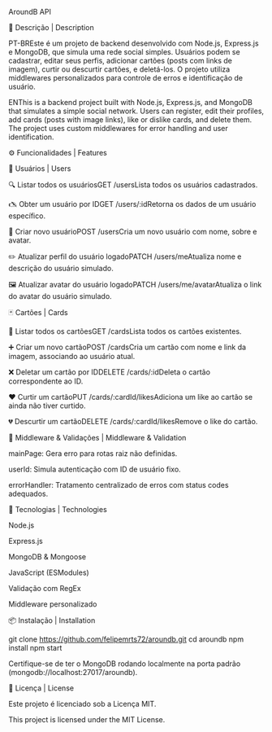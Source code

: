 AroundB API

📌 Descrição | Description

PT-BREste é um projeto de backend desenvolvido com Node.js, Express.js e MongoDB, que simula uma rede social simples. Usuários podem se cadastrar, editar seus perfis, adicionar cartões (posts com links de imagem), curtir ou descurtir cartões, e deletá-los. O projeto utiliza middlewares personalizados para controle de erros e identificação de usuário.

ENThis is a backend project built with Node.js, Express.js, and MongoDB that simulates a simple social network. Users can register, edit their profiles, add cards (posts with image links), like or dislike cards, and delete them. The project uses custom middlewares for error handling and user identification.

⚙️ Funcionalidades | Features

🧑 Usuários | Users

🔍 Listar todos os usuáriosGET /usersLista todos os usuários cadastrados.

🖎️ Obter um usuário por IDGET /users/:idRetorna os dados de um usuário específico.

📝 Criar novo usuárioPOST /usersCria um novo usuário com nome, sobre e avatar.

✏️ Atualizar perfil do usuário logadoPATCH /users/meAtualiza nome e descrição do usuário simulado.

🖼️ Atualizar avatar do usuário logadoPATCH /users/me/avatarAtualiza o link do avatar do usuário simulado.

🃏 Cartões | Cards

🧾 Listar todos os cartõesGET /cardsLista todos os cartões existentes.

➕ Criar um novo cartãoPOST /cardsCria um cartão com nome e link da imagem, associando ao usuário atual.

❌ Deletar um cartão por IDDELETE /cards/:idDeleta o cartão correspondente ao ID.

❤️ Curtir um cartãoPUT /cards/:cardId/likesAdiciona um like ao cartão se ainda não tiver curtido.

💔 Descurtir um cartãoDELETE /cards/:cardId/likesRemove o like do cartão.

🚧 Middleware & Validações | Middleware & Validation

mainPage: Gera erro para rotas raiz não definidas.

userId: Simula autenticação com ID de usuário fixo.

errorHandler: Tratamento centralizado de erros com status codes adequados.

🧱 Tecnologias | Technologies

Node.js

Express.js

MongoDB & Mongoose

JavaScript (ESModules)

Validação com RegEx

Middleware personalizado

📦 Instalação | Installation

git clone https://github.com/felipemrts72/aroundb.git
cd aroundb
npm install
npm start

Certifique-se de ter o MongoDB rodando localmente na porta padrão (mongodb://localhost:27017/aroundb).

📄 Licença | License

Este projeto é licenciado sob a Licença MIT.

This project is licensed under the MIT License.
